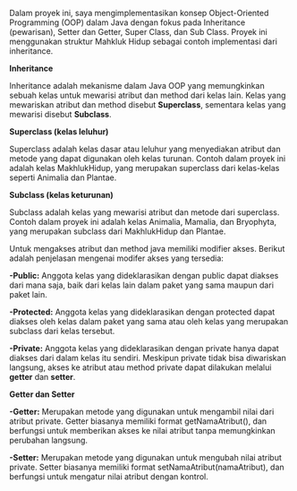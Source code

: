 Dalam proyek ini, saya mengimplementasikan konsep Object-Oriented Programming (OOP) dalam Java dengan fokus pada Inheritance (pewarisan), Setter dan Getter, Super Class, dan Sub Class. Proyek ini menggunakan struktur Mahkluk Hidup sebagai contoh implementasi dari inheritance.

**Inheritance**

Inheritance adalah mekanisme dalam Java OOP yang memungkinkan sebuah kelas untuk mewarisi atribut dan method dari kelas lain. Kelas yang mewariskan atribut dan method disebut **Superclass**, sementara kelas yang mewarisi disebut **Subclass**.


**Superclass (kelas leluhur)**

Superclass adalah kelas dasar atau leluhur yang menyediakan atribut dan metode yang dapat digunakan oleh kelas turunan. Contoh dalam proyek ini adalah kelas MakhlukHidup, yang merupakan superclass dari kelas-kelas seperti Animalia dan Plantae.

**Subclass (kelas keturunan)**

Subclass adalah kelas yang mewarisi atribut dan metode dari superclass. Contoh dalam proyek ini adalah kelas Animalia, Mamalia, dan Bryophyta, yang merupakan subclass dari MakhlukHidup dan Plantae.


Untuk mengakses atribut dan method java memiliki modifier akses. Berikut adalah penjelasan mengenai modifer akses yang tersedia:

**-Public:** Anggota kelas yang dideklarasikan dengan public dapat diakses dari mana saja, baik dari kelas lain dalam paket yang sama maupun dari paket lain.

**-Protected:** Anggota kelas yang dideklarasikan dengan protected dapat diakses oleh kelas dalam paket yang sama atau oleh kelas yang merupakan subclass dari kelas tersebut.

**-Private:** Anggota kelas yang dideklarasikan dengan private hanya dapat diakses dari dalam kelas itu sendiri. Meskipun private tidak bisa diwariskan langsung, akses ke atribut atau method private dapat dilakukan melalui **getter** dan **setter**.

**Getter dan Setter**

**-Getter:** Merupakan metode yang digunakan untuk mengambil nilai dari atribut private. Getter biasanya memiliki format getNamaAtribut(), dan berfungsi untuk memberikan akses ke nilai atribut tanpa memungkinkan perubahan langsung.

**-Setter:** Merupakan metode yang digunakan untuk mengubah nilai atribut private. Setter biasanya memiliki format setNamaAtribut(namaAtribut), dan berfungsi untuk mengatur nilai atribut dengan kontrol.
